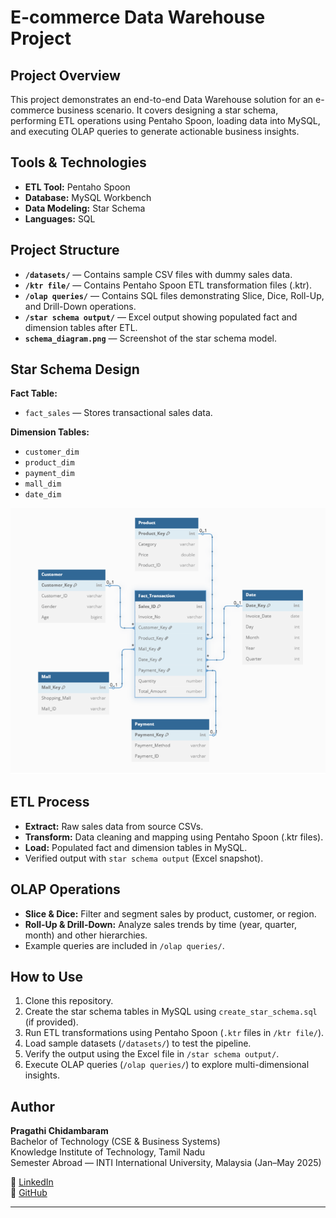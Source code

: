 # E-commerce Data Warehouse Project

## Project Overview
This project demonstrates an end-to-end Data Warehouse solution for an e-commerce business scenario. It covers designing a star schema, performing ETL operations using Pentaho Spoon, loading data into MySQL, and executing OLAP queries to generate actionable business insights.

## Tools & Technologies
- **ETL Tool:** Pentaho Spoon
- **Database:** MySQL Workbench
- **Data Modeling:** Star Schema
- **Languages:** SQL

## Project Structure

- **`/datasets/`** — Contains sample CSV files with dummy sales data.
- **`/ktr file/`** — Contains Pentaho Spoon ETL transformation files (.ktr).
- **`/olap queries/`** — Contains SQL files demonstrating Slice, Dice, Roll-Up, and Drill-Down operations.
- **`/star schema output/`** — Excel output showing populated fact and dimension tables after ETL.
- **`schema_diagram.png`** — Screenshot of the star schema model.

## Star Schema Design

**Fact Table:**  
- `fact_sales` — Stores transactional sales data.

**Dimension Tables:**  
- `customer_dim`
- `product_dim`
- `payment_dim`
- `mall_dim`
- `date_dim`

![Star Schema](Star_Schema.png)

## ETL Process

- **Extract:** Raw sales data from source CSVs.
- **Transform:** Data cleaning and mapping using Pentaho Spoon (.ktr files).
- **Load:** Populated fact and dimension tables in MySQL.
- Verified output with `star schema output` (Excel snapshot).

## OLAP Operations

- **Slice & Dice:** Filter and segment sales by product, customer, or region.
- **Roll-Up & Drill-Down:** Analyze sales trends by time (year, quarter, month) and other hierarchies.
- Example queries are included in `/olap queries/`.

## How to Use

1. Clone this repository.
2. Create the star schema tables in MySQL using `create_star_schema.sql` (if provided).
3. Run ETL transformations using Pentaho Spoon (`.ktr` files in `/ktr file/`).
4. Load sample datasets (`/datasets/`) to test the pipeline.
5. Verify the output using the Excel file in `/star schema output/`.
6. Execute OLAP queries (`/olap queries/`) to explore multi-dimensional insights.

## Author

**Pragathi Chidambaram**  
Bachelor of Technology (CSE & Business Systems)  
Knowledge Institute of Technology, Tamil Nadu  
Semester Abroad — INTI International University, Malaysia (Jan–May 2025)  

🔗 [LinkedIn](www.linkedin.com/in/pragathi-c-)  
🔗 [GitHub](https://github.com/Pragathi-25)

---

